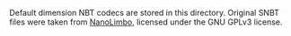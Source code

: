 Default dimension NBT codecs are stored in this directory.
Original SNBT files were taken from [NanoLimbo](https://github.com/Nan1t/NanoLimbo), licensed under the GNU GPLv3 license.